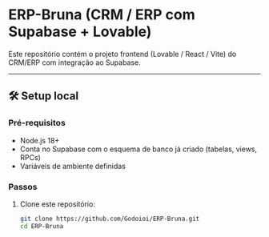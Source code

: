 # ERP-Bruna (CRM / ERP com Supabase + Lovable)

Este repositório contém o projeto frontend (Lovable / React / Vite) do CRM/ERP com integração ao Supabase.

---

## 🛠️ Setup local

### Pré-requisitos
- Node.js 18+  
- Conta no Supabase com o esquema de banco já criado (tabelas, views, RPCs)  
- Variáveis de ambiente definidas

### Passos

1. Clone este repositório:
   ```bash
   git clone https://github.com/Godoioi/ERP-Bruna.git
   cd ERP-Bruna
